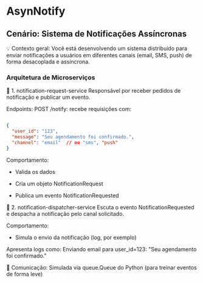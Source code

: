 # AsynNotify

## Cenário: Sistema de Notificações Assíncronas
💡 Contexto geral:
Você está desenvolvendo um sistema distribuído para enviar notificações a usuários em diferentes canais (email, SMS, push) de forma desacoplada e assíncrona.

### Arquitetura de Microserviços
🔹 1. notification-request-service
Responsável por receber pedidos de notificação e publicar um evento.

Endpoints:
POST /notify: recebe requisições com:

```json

{
  "user_id": "123",
  "message": "Seu agendamento foi confirmado.",
  "channel": "email"  // ou "sms", "push"
}
```
Comportamento:
- Valida os dados

- Cria um objeto NotificationRequest

- Publica um evento NotificationRequested

🔹 2. notification-dispatcher-service
Escuta o evento NotificationRequested e despacha a notificação pelo canal solicitado.

Comportamento:
- Simula o envio da notificação (log, por exemplo)

Apresenta logs como: Enviando email para user_id=123: "Seu agendamento foi confirmado."

🔸 Comunicação:
Simulada via queue.Queue do Python (para treinar eventos de forma leve)